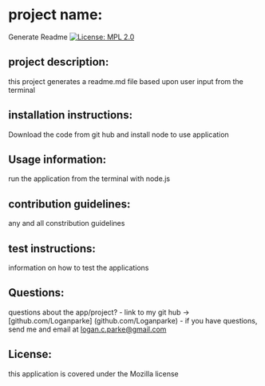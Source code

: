 
# project name: 
Generate Readme
[![License: MPL 2.0](https://img.shields.io/badge/License-MPL_2.0-brightgreen.svg)](https://opensource.org/licenses/MPL-2.0)
## project description: 
this project generates a readme.md file based upon user input from the terminal
## installation instructions: 
Download the code from git hub and install node to use application
## Usage information: 
run the application from the terminal with node.js
## contribution guidelines: 
any and all constribution guidelines
## test instructions: 
information on how to test the applications
## Questions: 
questions about the app/project?
    - link to my git hub -> [github.com/Loganparke] (github.com/Loganparke)
    - if you have questions, send me and email at logan.c.parke@gmail.com
## License: 
this application is covered under the Mozilla license
